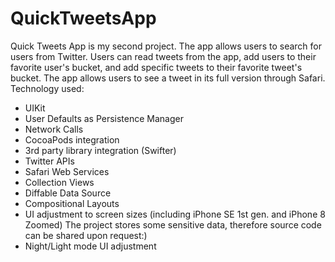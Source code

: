 # QuickTweetsApp

Quick Tweets App is my second project. The app allows users to search for users from Twitter. Users can read tweets from the app, add users to their favorite user's bucket, and add specific tweets to their favorite tweet's bucket. The app allows users to see a tweet in its full version through Safari.
Technology used:
- UIKit
- User Defaults as Persistence Manager
- Network Calls
- CocoaPods integration
- 3rd party library integration (Swifter)
- Twitter APIs
- Safari Web Services
- Collection Views 
- Diffable Data Source
- Compositional Layouts
- UI adjustment to screen sizes (including iPhone SE 1st gen. and iPhone 8 Zoomed)
The project stores some sensitive data, therefore source code can be shared upon request:)
- Night/Light mode UI adjustment

